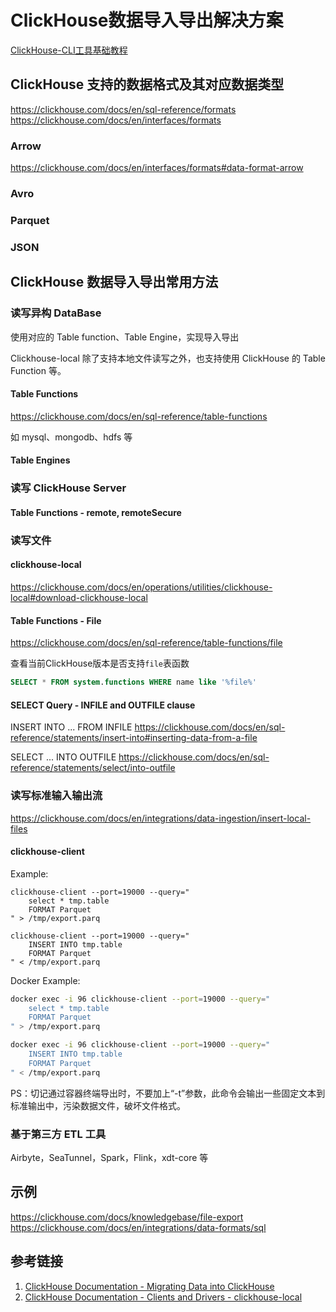 # ClickHouse数据导入导出解决方案

[ClickHouse-CLI工具基础教程](work/component/Big-Data/ClickHouse/ClickHouse-CLI工具基础教程.md)

## ClickHouse 支持的数据格式及其对应数据类型

https://clickhouse.com/docs/en/sql-reference/formats
https://clickhouse.com/docs/en/interfaces/formats


### Arrow
https://clickhouse.com/docs/en/interfaces/formats#data-format-arrow

### Avro

### Parquet

### JSON


## ClickHouse 数据导入导出常用方法


### 读写异构 DataBase 

使用对应的 Table function、Table Engine，实现导入导出

Clickhouse-local 除了支持本地文件读写之外，也支持使用 ClickHouse 的 Table Function 等。


#### Table Functions

https://clickhouse.com/docs/en/sql-reference/table-functions

如 mysql、mongodb、hdfs 等

#### Table Engines


### 读写 ClickHouse Server

#### Table Functions - remote, remoteSecure


### 读写文件

#### clickhouse-local

https://clickhouse.com/docs/en/operations/utilities/clickhouse-local#download-clickhouse-local


#### Table Functions - File 

https://clickhouse.com/docs/en/sql-reference/table-functions/file

查看当前ClickHouse版本是否支持`file`表函数
```SQL
SELECT * FROM system.functions WHERE name like '%file%'
```


#### SELECT Query - INFILE and OUTFILE clause


INSERT INTO ... FROM INFILE
https://clickhouse.com/docs/en/sql-reference/statements/insert-into#inserting-data-from-a-file


SELECT ... INTO OUTFILE
https://clickhouse.com/docs/en/sql-reference/statements/select/into-outfile


### 读写标准输入输出流

https://clickhouse.com/docs/en/integrations/data-ingestion/insert-local-files

#### clickhouse-client

Example:
```mysql
clickhouse-client --port=19000 --query="
	select * tmp.table 
	FORMAT Parquet
" > /tmp/export.parq

clickhouse-client --port=19000 --query="
	INSERT INTO tmp.table
	FORMAT Parquet
" < /tmp/export.parq
```


Docker Example: 
```bash
docker exec -i 96 clickhouse-client --port=19000 --query="
	select * tmp.table 
	FORMAT Parquet
" > /tmp/export.parq

docker exec -i 96 clickhouse-client --port=19000 --query="
	INSERT INTO tmp.table
	FORMAT Parquet
" < /tmp/export.parq
```

PS：切记通过容器终端导出时，不要加上“-t”参数，此命令会输出一些固定文本到标准输出中，污染数据文件，破坏文件格式。


### 基于第三方 ETL 工具

Airbyte，SeaTunnel，Spark，Flink，xdt-core 等


## 示例

https://clickhouse.com/docs/knowledgebase/file-export
https://clickhouse.com/docs/en/integrations/data-formats/sql


## 参考链接
1. [ClickHouse Documentation - Migrating Data into ClickHouse](https://clickhouse.com/docs/en/integrations/migration)
2. [ClickHouse Documentation - Clients and Drivers - clickhouse-local](https://clickhouse.com/docs/en/operations/utilities/clickhouse-local#download-clickhouse-local)